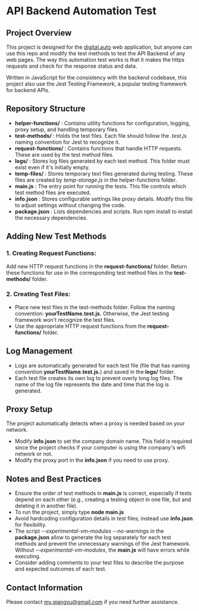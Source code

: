 # API Backend Automation Test

## Project Overview
This project is designed for the [digital.auto](https://autowrx.digital.auto/) web application, but anyone can use this repo and modify the test methods to test the API Backend of any web pages. The way this automation test works is that it makes the https requests and check for the response status and data.

Written in JavaScript for the consistency with the backend codebase, this project also use the Jest Testing Framework, a popular testing framework for backend APIs.

## Repository Structure
- **helper-functions/** : Contains utility functions for configuration, logging, proxy setup, and handling temporary files.
- **test-methods/** : Holds the test files. Each file should follow the *.test.js* naming convention for Jest to recognize it.
- **request-functions/** : Contains functions that handle HTTP requests. These are used by the test method files.
- **logs/** : Stores log files generated by each test method. This folder must exist even if it's initially empty.
- **temp-files/** : Stores temporary text files generated during testing. These files are created by *temp-storage.js* in the helper-functions folder.
- **main.js** : The entry point for running the tests. This file controls which test method files are executed.
- **info.json** : Stores configurable settings like proxy details. Modify this file to adjust settings without changing the code.
- **package.json** : Lists dependencies and scripts. Run npm install to install the necessary dependencies.

## Adding New Test Methods
### 1. Creating Request Functions:
Add new HTTP request functions in the **request-functions/** folder.
Return these functions for use in the corresponding test method files in the **test-methods/** folder.
### 2. Creating Test Files:
- Place new test files in the test-methods folder. Follow the naming convention: **yourTestName.test.js.** Otherwise, the Jest testing framework won't recognize the test files.
- Use the appropriate HTTP request functions from the **request-functions/** folder.

## Log Management
- Logs are automatically generated for each test file (file that has naming convention **yourTestName.test.js.**) and saved in the **logs/** folder.
- Each test file creates its own log to prevent overly long log files. The name of the log file represents the date and time that the log is generated.

## Proxy Setup
The project automatically detects when a proxy is needed based on your network.
- Modify **info.json** to set the company domain name. This field is required since the project checks if your computer is using the company's wifi network or not.
- Modify the proxy port in the **info.json** if you need to use proxy.

## Notes and Best Practices
- Ensure the order of test methods in **main.js** is correct, especially if tests depend on each other (e.g., creating a testing object in one file, but and deleting it in another file).
- To run the project, simply type **node main.js**
- Avoid hardcoding configuration details in test files; instead use **info.json** for flexibility.
- The script *--experimental-vm-modules --no-warnings* in the **package.json** allow to generate the log separately for each test methods and prevent the unnecessary warnings of the Jest framework. Without *--experimental-vm-modules*, the **main.js** will have errors while executing. 
- Consider adding comments to your test files to describe the purpose and expected outcomes of each test.

## Contact Information
Please contact my.giangvu@gmail.com if you need further assistance.